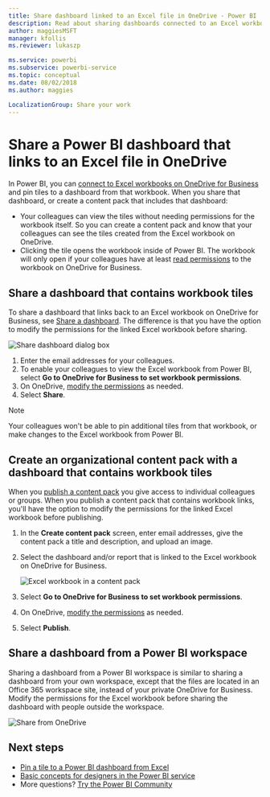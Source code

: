 ```yaml
---
title: Share dashboard linked to an Excel file in OneDrive - Power BI
description: Read about sharing dashboards connected to an Excel workbook on OneDrive for Business, with tiles pinned from that workbook.
author: maggiesMSFT
manager: kfollis
ms.reviewer: lukaszp

ms.service: powerbi
ms.subservice: powerbi-service
ms.topic: conceptual
ms.date: 08/02/2018
ms.author: maggies

LocalizationGroup: Share your work
---
```

# Share a Power BI dashboard that links to an Excel file in OneDrive
In Power BI, you can [connect to Excel workbooks on OneDrive for Business](service-excel-workbook-files.md) and pin tiles to a dashboard from that workbook. When you share that dashboard, or create a content pack that includes that dashboard:

* Your colleagues can view the tiles without needing permissions for the workbook itself. So you can create a content pack and know that your colleagues can see the tiles created from the Excel workbook on OneDrive.
* Clicking the tile opens the workbook inside of Power BI. The workbook will only open if your colleagues have at least [read permissions](https://support.office.com/article/Share-documents-or-folders-in-Office-365-1fe37332-0f9a-4719-970e-d2578da4941c) to the workbook on OneDrive for Business.

## Share a dashboard that contains workbook tiles
To share a dashboard that links back to an Excel workbook on OneDrive for Business, see [Share a dashboard](service-share-dashboards.md). The difference is that you have the option to modify the permissions for the linked Excel workbook before sharing.

  ![Share dashboard dialog box](media/service-share-dashboard-that-links-to-excel-onedrive/pbi_share_workbk.png)

1. Enter the email addresses for your colleagues.
2. To enable your colleagues to view the Excel workbook from Power BI, select **Go to OneDrive for Business to set workbook permissions**.
3. On OneDrive, [modify the permissions](https://support.office.com/article/Share-files-and-folders-and-change-permissions-9fcc2f7d-de0c-4cec-93b0-a82024800c07) as needed.
4. Select **Share**.

>[!NOTE]
>Your colleagues won't be able to pin additional tiles from that workbook, or make changes to the Excel workbook from Power BI.
> 
> 

## Create an organizational content pack with a dashboard that contains workbook tiles
When you [publish a content pack](service-organizational-content-pack-create-and-publish.md) you give access to individual colleagues or groups. When you publish a content pack that contains workbook links, you'll have the option to modify the permissions for the linked Excel workbook before publishing.

1. In the **Create content pack** screen, enter email addresses, give the content pack a title and description, and upload an image.
2. Select the dashboard and/or report that is linked to the Excel workbook on OneDrive for Business.
   
    ![Excel workbook in a content pack](media/service-share-dashboard-that-links-to-excel-onedrive/pbi_contpack_workbk.png)
3. Select **Go to OneDrive for Business to set workbook permissions**.
4. On OneDrive, [modify the permissions](https://support.office.com/article/Share-files-and-folders-and-change-permissions-9fcc2f7d-de0c-4cec-93b0-a82024800c07) as needed.
5. Select **Publish**.

## Share a dashboard from a Power BI workspace
Sharing a dashboard from a Power BI workspace is similar to sharing a dashboard from your own workspace, except that the files are located in an Office 365 workspace site, instead of your private OneDrive for Business. Modify the permissions for the Excel workbook before sharing the dashboard with people outside the workspace.

![Share from OneDrive](media/service-share-dashboard-that-links-to-excel-onedrive/pbi_onedriveshare.png)

## Next steps
* [Pin a tile to a Power BI dashboard from Excel](service-dashboard-pin-tile-from-excel.md)
* [Basic concepts for designers in the Power BI service](service-basic-concepts.md)
* More questions? [Try the Power BI Community](https://community.powerbi.com/)

